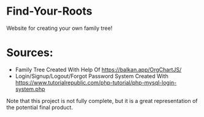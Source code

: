 # Find-Your-Roots

Website for creating your own family tree!

# Sources:
- Family Tree Created With Help Of https://balkan.app/OrgChartJS/
- Login/Signup/Logout/Forgot Password System Created With https://www.tutorialrepublic.com/php-tutorial/php-mysql-login-system.php

Note that this project is not fully complete, but it is a great representation of the potential final product.
